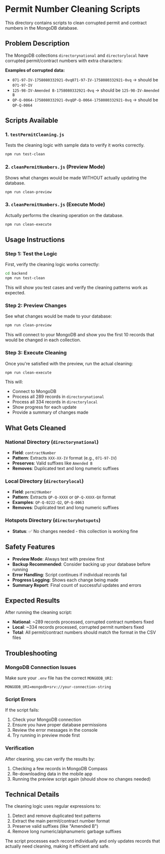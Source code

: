 # Permit Number Cleaning Scripts

This directory contains scripts to clean corrupted permit and contract numbers in the MongoDB database.

## Problem Description

The MongoDB collections `directorynational` and `directorylocal` have corrupted permit/contract numbers with extra characters:

**Examples of corrupted data:**
- `071-97-IV-1758080332921-0vq071-97-IV-1758080332921-0vq` → should be `071-97-IV`
- `125-98-IV-Amended B-1758080332921-0vq` → should be `125-98-IV-Amended B`
- `QP-Q-0064-1758080332921-0vqQP-Q-0064-1758080332921-0vq` → should be `QP-Q-0064`

## Scripts Available

### 1. `testPermitCleaning.js`
Tests the cleaning logic with sample data to verify it works correctly.

```bash
npm run test-clean
```

### 2. `cleanPermitNumbers.js` (Preview Mode)
Shows what changes would be made WITHOUT actually updating the database.

```bash
npm run clean-preview
```

### 3. `cleanPermitNumbers.js` (Execute Mode)
Actually performs the cleaning operation on the database.

```bash
npm run clean-execute
```

## Usage Instructions

### Step 1: Test the Logic
First, verify the cleaning logic works correctly:

```bash
cd backend
npm run test-clean
```

This will show you test cases and verify the cleaning patterns work as expected.

### Step 2: Preview Changes
See what changes would be made to your database:

```bash
npm run clean-preview
```

This will connect to your MongoDB and show you the first 10 records that would be changed in each collection.

### Step 3: Execute Cleaning
Once you're satisfied with the preview, run the actual cleaning:

```bash
npm run clean-execute
```

This will:
- Connect to MongoDB
- Process all 289 records in `directorynational` 
- Process all 334 records in `directorylocal`
- Show progress for each update
- Provide a summary of changes made

## What Gets Cleaned

### National Directory (`directorynational`)
- **Field**: `contractNumber`
- **Pattern**: Extracts `XXX-XX-IV` format (e.g., `071-97-IV`)
- **Preserves**: Valid suffixes like `Amended B`
- **Removes**: Duplicated text and long numeric suffixes

### Local Directory (`directorylocal`)
- **Field**: `permitNumber` 
- **Pattern**: Extracts `QP-Q-XXXX` or `QP-Q-XXXX-QX` format
- **Examples**: `QP-Q-0222-Q2`, `QP-Q-0063`
- **Removes**: Duplicated text and long numeric suffixes

### Hotspots Directory (`directoryhotspots`)
- **Status**: ✅ No changes needed - this collection is working fine

## Safety Features

- **Preview Mode**: Always test with preview first
- **Backup Recommended**: Consider backing up your database before running
- **Error Handling**: Script continues if individual records fail
- **Progress Logging**: Shows each change being made
- **Summary Report**: Final count of successful updates and errors

## Expected Results

After running the cleaning script:

- **National**: ~289 records processed, corrupted contract numbers fixed
- **Local**: ~334 records processed, corrupted permit numbers fixed  
- **Total**: All permit/contract numbers should match the format in the CSV files

## Troubleshooting

### MongoDB Connection Issues
Make sure your `.env` file has the correct `MONGODB_URI`:

```env
MONGODB_URI=mongodb+srv://your-connection-string
```

### Script Errors
If the script fails:
1. Check your MongoDB connection
2. Ensure you have proper database permissions
3. Review the error messages in the console
4. Try running in preview mode first

### Verification
After cleaning, you can verify the results by:
1. Checking a few records in MongoDB Compass
2. Re-downloading data in the mobile app
3. Running the preview script again (should show no changes needed)

## Technical Details

The cleaning logic uses regular expressions to:
1. Detect and remove duplicated text patterns
2. Extract the main permit/contract number format
3. Preserve valid suffixes (like "Amended B")
4. Remove long numeric/alphanumeric garbage suffixes

The script processes each record individually and only updates records that actually need cleaning, making it efficient and safe.

